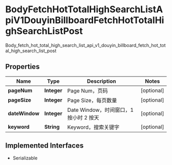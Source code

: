 

# BodyFetchHotTotalHighSearchListApiV1DouyinBillboardFetchHotTotalHighSearchListPost

Body_fetch_hot_total_high_search_list_api_v1_douyin_billboard_fetch_hot_total_high_search_list_post
## Properties

Name | Type | Description | Notes
------------ | ------------- | ------------- | -------------
**pageNum** | **Integer** | Page Num，页码 |  [optional]
**pageSize** | **Integer** | Page Size，每页数量 |  [optional]
**dateWindow** | **Integer** | Date Window，时间窗口，1 按小时 2 按天 |  [optional]
**keyword** | **String** | Keyword，搜索关键字 |  [optional]


## Implemented Interfaces

* Serializable


